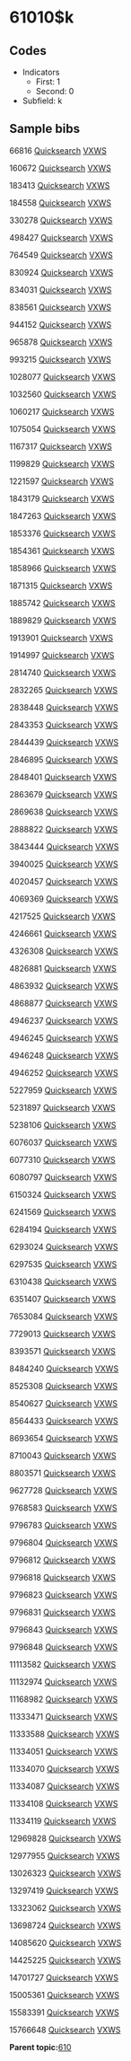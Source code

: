 # 61010$k

## Codes

-   Indicators
    -   First: 1
    -   Second: 0
-   Subfield: k

## Sample bibs

66816 [Quicksearch](https://search.library.yale.edu/catalog/66816) [VXWS](http://prodorbis.library.yale.edu:7014/vxws/GetHoldingsService?bibId=66816)

160672 [Quicksearch](https://search.library.yale.edu/catalog/160672) [VXWS](http://prodorbis.library.yale.edu:7014/vxws/GetHoldingsService?bibId=160672)

183413 [Quicksearch](https://search.library.yale.edu/catalog/183413) [VXWS](http://prodorbis.library.yale.edu:7014/vxws/GetHoldingsService?bibId=183413)

184558 [Quicksearch](https://search.library.yale.edu/catalog/184558) [VXWS](http://prodorbis.library.yale.edu:7014/vxws/GetHoldingsService?bibId=184558)

330278 [Quicksearch](https://search.library.yale.edu/catalog/330278) [VXWS](http://prodorbis.library.yale.edu:7014/vxws/GetHoldingsService?bibId=330278)

498427 [Quicksearch](https://search.library.yale.edu/catalog/498427) [VXWS](http://prodorbis.library.yale.edu:7014/vxws/GetHoldingsService?bibId=498427)

764549 [Quicksearch](https://search.library.yale.edu/catalog/764549) [VXWS](http://prodorbis.library.yale.edu:7014/vxws/GetHoldingsService?bibId=764549)

830924 [Quicksearch](https://search.library.yale.edu/catalog/830924) [VXWS](http://prodorbis.library.yale.edu:7014/vxws/GetHoldingsService?bibId=830924)

834031 [Quicksearch](https://search.library.yale.edu/catalog/834031) [VXWS](http://prodorbis.library.yale.edu:7014/vxws/GetHoldingsService?bibId=834031)

838561 [Quicksearch](https://search.library.yale.edu/catalog/838561) [VXWS](http://prodorbis.library.yale.edu:7014/vxws/GetHoldingsService?bibId=838561)

944152 [Quicksearch](https://search.library.yale.edu/catalog/944152) [VXWS](http://prodorbis.library.yale.edu:7014/vxws/GetHoldingsService?bibId=944152)

965878 [Quicksearch](https://search.library.yale.edu/catalog/965878) [VXWS](http://prodorbis.library.yale.edu:7014/vxws/GetHoldingsService?bibId=965878)

993215 [Quicksearch](https://search.library.yale.edu/catalog/993215) [VXWS](http://prodorbis.library.yale.edu:7014/vxws/GetHoldingsService?bibId=993215)

1028077 [Quicksearch](https://search.library.yale.edu/catalog/1028077) [VXWS](http://prodorbis.library.yale.edu:7014/vxws/GetHoldingsService?bibId=1028077)

1032560 [Quicksearch](https://search.library.yale.edu/catalog/1032560) [VXWS](http://prodorbis.library.yale.edu:7014/vxws/GetHoldingsService?bibId=1032560)

1060217 [Quicksearch](https://search.library.yale.edu/catalog/1060217) [VXWS](http://prodorbis.library.yale.edu:7014/vxws/GetHoldingsService?bibId=1060217)

1075054 [Quicksearch](https://search.library.yale.edu/catalog/1075054) [VXWS](http://prodorbis.library.yale.edu:7014/vxws/GetHoldingsService?bibId=1075054)

1167317 [Quicksearch](https://search.library.yale.edu/catalog/1167317) [VXWS](http://prodorbis.library.yale.edu:7014/vxws/GetHoldingsService?bibId=1167317)

1199829 [Quicksearch](https://search.library.yale.edu/catalog/1199829) [VXWS](http://prodorbis.library.yale.edu:7014/vxws/GetHoldingsService?bibId=1199829)

1221597 [Quicksearch](https://search.library.yale.edu/catalog/1221597) [VXWS](http://prodorbis.library.yale.edu:7014/vxws/GetHoldingsService?bibId=1221597)

1843179 [Quicksearch](https://search.library.yale.edu/catalog/1843179) [VXWS](http://prodorbis.library.yale.edu:7014/vxws/GetHoldingsService?bibId=1843179)

1847263 [Quicksearch](https://search.library.yale.edu/catalog/1847263) [VXWS](http://prodorbis.library.yale.edu:7014/vxws/GetHoldingsService?bibId=1847263)

1853376 [Quicksearch](https://search.library.yale.edu/catalog/1853376) [VXWS](http://prodorbis.library.yale.edu:7014/vxws/GetHoldingsService?bibId=1853376)

1854361 [Quicksearch](https://search.library.yale.edu/catalog/1854361) [VXWS](http://prodorbis.library.yale.edu:7014/vxws/GetHoldingsService?bibId=1854361)

1858966 [Quicksearch](https://search.library.yale.edu/catalog/1858966) [VXWS](http://prodorbis.library.yale.edu:7014/vxws/GetHoldingsService?bibId=1858966)

1871315 [Quicksearch](https://search.library.yale.edu/catalog/1871315) [VXWS](http://prodorbis.library.yale.edu:7014/vxws/GetHoldingsService?bibId=1871315)

1885742 [Quicksearch](https://search.library.yale.edu/catalog/1885742) [VXWS](http://prodorbis.library.yale.edu:7014/vxws/GetHoldingsService?bibId=1885742)

1889829 [Quicksearch](https://search.library.yale.edu/catalog/1889829) [VXWS](http://prodorbis.library.yale.edu:7014/vxws/GetHoldingsService?bibId=1889829)

1913901 [Quicksearch](https://search.library.yale.edu/catalog/1913901) [VXWS](http://prodorbis.library.yale.edu:7014/vxws/GetHoldingsService?bibId=1913901)

1914997 [Quicksearch](https://search.library.yale.edu/catalog/1914997) [VXWS](http://prodorbis.library.yale.edu:7014/vxws/GetHoldingsService?bibId=1914997)

2814740 [Quicksearch](https://search.library.yale.edu/catalog/2814740) [VXWS](http://prodorbis.library.yale.edu:7014/vxws/GetHoldingsService?bibId=2814740)

2832265 [Quicksearch](https://search.library.yale.edu/catalog/2832265) [VXWS](http://prodorbis.library.yale.edu:7014/vxws/GetHoldingsService?bibId=2832265)

2838448 [Quicksearch](https://search.library.yale.edu/catalog/2838448) [VXWS](http://prodorbis.library.yale.edu:7014/vxws/GetHoldingsService?bibId=2838448)

2843353 [Quicksearch](https://search.library.yale.edu/catalog/2843353) [VXWS](http://prodorbis.library.yale.edu:7014/vxws/GetHoldingsService?bibId=2843353)

2844439 [Quicksearch](https://search.library.yale.edu/catalog/2844439) [VXWS](http://prodorbis.library.yale.edu:7014/vxws/GetHoldingsService?bibId=2844439)

2846895 [Quicksearch](https://search.library.yale.edu/catalog/2846895) [VXWS](http://prodorbis.library.yale.edu:7014/vxws/GetHoldingsService?bibId=2846895)

2848401 [Quicksearch](https://search.library.yale.edu/catalog/2848401) [VXWS](http://prodorbis.library.yale.edu:7014/vxws/GetHoldingsService?bibId=2848401)

2863679 [Quicksearch](https://search.library.yale.edu/catalog/2863679) [VXWS](http://prodorbis.library.yale.edu:7014/vxws/GetHoldingsService?bibId=2863679)

2869638 [Quicksearch](https://search.library.yale.edu/catalog/2869638) [VXWS](http://prodorbis.library.yale.edu:7014/vxws/GetHoldingsService?bibId=2869638)

2888822 [Quicksearch](https://search.library.yale.edu/catalog/2888822) [VXWS](http://prodorbis.library.yale.edu:7014/vxws/GetHoldingsService?bibId=2888822)

3843444 [Quicksearch](https://search.library.yale.edu/catalog/3843444) [VXWS](http://prodorbis.library.yale.edu:7014/vxws/GetHoldingsService?bibId=3843444)

3940025 [Quicksearch](https://search.library.yale.edu/catalog/3940025) [VXWS](http://prodorbis.library.yale.edu:7014/vxws/GetHoldingsService?bibId=3940025)

4020457 [Quicksearch](https://search.library.yale.edu/catalog/4020457) [VXWS](http://prodorbis.library.yale.edu:7014/vxws/GetHoldingsService?bibId=4020457)

4069369 [Quicksearch](https://search.library.yale.edu/catalog/4069369) [VXWS](http://prodorbis.library.yale.edu:7014/vxws/GetHoldingsService?bibId=4069369)

4217525 [Quicksearch](https://search.library.yale.edu/catalog/4217525) [VXWS](http://prodorbis.library.yale.edu:7014/vxws/GetHoldingsService?bibId=4217525)

4246661 [Quicksearch](https://search.library.yale.edu/catalog/4246661) [VXWS](http://prodorbis.library.yale.edu:7014/vxws/GetHoldingsService?bibId=4246661)

4326308 [Quicksearch](https://search.library.yale.edu/catalog/4326308) [VXWS](http://prodorbis.library.yale.edu:7014/vxws/GetHoldingsService?bibId=4326308)

4826881 [Quicksearch](https://search.library.yale.edu/catalog/4826881) [VXWS](http://prodorbis.library.yale.edu:7014/vxws/GetHoldingsService?bibId=4826881)

4863932 [Quicksearch](https://search.library.yale.edu/catalog/4863932) [VXWS](http://prodorbis.library.yale.edu:7014/vxws/GetHoldingsService?bibId=4863932)

4868877 [Quicksearch](https://search.library.yale.edu/catalog/4868877) [VXWS](http://prodorbis.library.yale.edu:7014/vxws/GetHoldingsService?bibId=4868877)

4946237 [Quicksearch](https://search.library.yale.edu/catalog/4946237) [VXWS](http://prodorbis.library.yale.edu:7014/vxws/GetHoldingsService?bibId=4946237)

4946245 [Quicksearch](https://search.library.yale.edu/catalog/4946245) [VXWS](http://prodorbis.library.yale.edu:7014/vxws/GetHoldingsService?bibId=4946245)

4946248 [Quicksearch](https://search.library.yale.edu/catalog/4946248) [VXWS](http://prodorbis.library.yale.edu:7014/vxws/GetHoldingsService?bibId=4946248)

4946252 [Quicksearch](https://search.library.yale.edu/catalog/4946252) [VXWS](http://prodorbis.library.yale.edu:7014/vxws/GetHoldingsService?bibId=4946252)

5227959 [Quicksearch](https://search.library.yale.edu/catalog/5227959) [VXWS](http://prodorbis.library.yale.edu:7014/vxws/GetHoldingsService?bibId=5227959)

5231897 [Quicksearch](https://search.library.yale.edu/catalog/5231897) [VXWS](http://prodorbis.library.yale.edu:7014/vxws/GetHoldingsService?bibId=5231897)

5238106 [Quicksearch](https://search.library.yale.edu/catalog/5238106) [VXWS](http://prodorbis.library.yale.edu:7014/vxws/GetHoldingsService?bibId=5238106)

6076037 [Quicksearch](https://search.library.yale.edu/catalog/6076037) [VXWS](http://prodorbis.library.yale.edu:7014/vxws/GetHoldingsService?bibId=6076037)

6077310 [Quicksearch](https://search.library.yale.edu/catalog/6077310) [VXWS](http://prodorbis.library.yale.edu:7014/vxws/GetHoldingsService?bibId=6077310)

6080797 [Quicksearch](https://search.library.yale.edu/catalog/6080797) [VXWS](http://prodorbis.library.yale.edu:7014/vxws/GetHoldingsService?bibId=6080797)

6150324 [Quicksearch](https://search.library.yale.edu/catalog/6150324) [VXWS](http://prodorbis.library.yale.edu:7014/vxws/GetHoldingsService?bibId=6150324)

6241569 [Quicksearch](https://search.library.yale.edu/catalog/6241569) [VXWS](http://prodorbis.library.yale.edu:7014/vxws/GetHoldingsService?bibId=6241569)

6284194 [Quicksearch](https://search.library.yale.edu/catalog/6284194) [VXWS](http://prodorbis.library.yale.edu:7014/vxws/GetHoldingsService?bibId=6284194)

6293024 [Quicksearch](https://search.library.yale.edu/catalog/6293024) [VXWS](http://prodorbis.library.yale.edu:7014/vxws/GetHoldingsService?bibId=6293024)

6297535 [Quicksearch](https://search.library.yale.edu/catalog/6297535) [VXWS](http://prodorbis.library.yale.edu:7014/vxws/GetHoldingsService?bibId=6297535)

6310438 [Quicksearch](https://search.library.yale.edu/catalog/6310438) [VXWS](http://prodorbis.library.yale.edu:7014/vxws/GetHoldingsService?bibId=6310438)

6351407 [Quicksearch](https://search.library.yale.edu/catalog/6351407) [VXWS](http://prodorbis.library.yale.edu:7014/vxws/GetHoldingsService?bibId=6351407)

7653084 [Quicksearch](https://search.library.yale.edu/catalog/7653084) [VXWS](http://prodorbis.library.yale.edu:7014/vxws/GetHoldingsService?bibId=7653084)

7729013 [Quicksearch](https://search.library.yale.edu/catalog/7729013) [VXWS](http://prodorbis.library.yale.edu:7014/vxws/GetHoldingsService?bibId=7729013)

8393571 [Quicksearch](https://search.library.yale.edu/catalog/8393571) [VXWS](http://prodorbis.library.yale.edu:7014/vxws/GetHoldingsService?bibId=8393571)

8484240 [Quicksearch](https://search.library.yale.edu/catalog/8484240) [VXWS](http://prodorbis.library.yale.edu:7014/vxws/GetHoldingsService?bibId=8484240)

8525308 [Quicksearch](https://search.library.yale.edu/catalog/8525308) [VXWS](http://prodorbis.library.yale.edu:7014/vxws/GetHoldingsService?bibId=8525308)

8540627 [Quicksearch](https://search.library.yale.edu/catalog/8540627) [VXWS](http://prodorbis.library.yale.edu:7014/vxws/GetHoldingsService?bibId=8540627)

8564433 [Quicksearch](https://search.library.yale.edu/catalog/8564433) [VXWS](http://prodorbis.library.yale.edu:7014/vxws/GetHoldingsService?bibId=8564433)

8693654 [Quicksearch](https://search.library.yale.edu/catalog/8693654) [VXWS](http://prodorbis.library.yale.edu:7014/vxws/GetHoldingsService?bibId=8693654)

8710043 [Quicksearch](https://search.library.yale.edu/catalog/8710043) [VXWS](http://prodorbis.library.yale.edu:7014/vxws/GetHoldingsService?bibId=8710043)

8803571 [Quicksearch](https://search.library.yale.edu/catalog/8803571) [VXWS](http://prodorbis.library.yale.edu:7014/vxws/GetHoldingsService?bibId=8803571)

9627728 [Quicksearch](https://search.library.yale.edu/catalog/9627728) [VXWS](http://prodorbis.library.yale.edu:7014/vxws/GetHoldingsService?bibId=9627728)

9768583 [Quicksearch](https://search.library.yale.edu/catalog/9768583) [VXWS](http://prodorbis.library.yale.edu:7014/vxws/GetHoldingsService?bibId=9768583)

9796783 [Quicksearch](https://search.library.yale.edu/catalog/9796783) [VXWS](http://prodorbis.library.yale.edu:7014/vxws/GetHoldingsService?bibId=9796783)

9796804 [Quicksearch](https://search.library.yale.edu/catalog/9796804) [VXWS](http://prodorbis.library.yale.edu:7014/vxws/GetHoldingsService?bibId=9796804)

9796812 [Quicksearch](https://search.library.yale.edu/catalog/9796812) [VXWS](http://prodorbis.library.yale.edu:7014/vxws/GetHoldingsService?bibId=9796812)

9796818 [Quicksearch](https://search.library.yale.edu/catalog/9796818) [VXWS](http://prodorbis.library.yale.edu:7014/vxws/GetHoldingsService?bibId=9796818)

9796823 [Quicksearch](https://search.library.yale.edu/catalog/9796823) [VXWS](http://prodorbis.library.yale.edu:7014/vxws/GetHoldingsService?bibId=9796823)

9796831 [Quicksearch](https://search.library.yale.edu/catalog/9796831) [VXWS](http://prodorbis.library.yale.edu:7014/vxws/GetHoldingsService?bibId=9796831)

9796843 [Quicksearch](https://search.library.yale.edu/catalog/9796843) [VXWS](http://prodorbis.library.yale.edu:7014/vxws/GetHoldingsService?bibId=9796843)

9796848 [Quicksearch](https://search.library.yale.edu/catalog/9796848) [VXWS](http://prodorbis.library.yale.edu:7014/vxws/GetHoldingsService?bibId=9796848)

11113582 [Quicksearch](https://search.library.yale.edu/catalog/11113582) [VXWS](http://prodorbis.library.yale.edu:7014/vxws/GetHoldingsService?bibId=11113582)

11132974 [Quicksearch](https://search.library.yale.edu/catalog/11132974) [VXWS](http://prodorbis.library.yale.edu:7014/vxws/GetHoldingsService?bibId=11132974)

11168982 [Quicksearch](https://search.library.yale.edu/catalog/11168982) [VXWS](http://prodorbis.library.yale.edu:7014/vxws/GetHoldingsService?bibId=11168982)

11333471 [Quicksearch](https://search.library.yale.edu/catalog/11333471) [VXWS](http://prodorbis.library.yale.edu:7014/vxws/GetHoldingsService?bibId=11333471)

11333588 [Quicksearch](https://search.library.yale.edu/catalog/11333588) [VXWS](http://prodorbis.library.yale.edu:7014/vxws/GetHoldingsService?bibId=11333588)

11334051 [Quicksearch](https://search.library.yale.edu/catalog/11334051) [VXWS](http://prodorbis.library.yale.edu:7014/vxws/GetHoldingsService?bibId=11334051)

11334070 [Quicksearch](https://search.library.yale.edu/catalog/11334070) [VXWS](http://prodorbis.library.yale.edu:7014/vxws/GetHoldingsService?bibId=11334070)

11334087 [Quicksearch](https://search.library.yale.edu/catalog/11334087) [VXWS](http://prodorbis.library.yale.edu:7014/vxws/GetHoldingsService?bibId=11334087)

11334108 [Quicksearch](https://search.library.yale.edu/catalog/11334108) [VXWS](http://prodorbis.library.yale.edu:7014/vxws/GetHoldingsService?bibId=11334108)

11334119 [Quicksearch](https://search.library.yale.edu/catalog/11334119) [VXWS](http://prodorbis.library.yale.edu:7014/vxws/GetHoldingsService?bibId=11334119)

12969828 [Quicksearch](https://search.library.yale.edu/catalog/12969828) [VXWS](http://prodorbis.library.yale.edu:7014/vxws/GetHoldingsService?bibId=12969828)

12977955 [Quicksearch](https://search.library.yale.edu/catalog/12977955) [VXWS](http://prodorbis.library.yale.edu:7014/vxws/GetHoldingsService?bibId=12977955)

13026323 [Quicksearch](https://search.library.yale.edu/catalog/13026323) [VXWS](http://prodorbis.library.yale.edu:7014/vxws/GetHoldingsService?bibId=13026323)

13297419 [Quicksearch](https://search.library.yale.edu/catalog/13297419) [VXWS](http://prodorbis.library.yale.edu:7014/vxws/GetHoldingsService?bibId=13297419)

13323062 [Quicksearch](https://search.library.yale.edu/catalog/13323062) [VXWS](http://prodorbis.library.yale.edu:7014/vxws/GetHoldingsService?bibId=13323062)

13698724 [Quicksearch](https://search.library.yale.edu/catalog/13698724) [VXWS](http://prodorbis.library.yale.edu:7014/vxws/GetHoldingsService?bibId=13698724)

14085620 [Quicksearch](https://search.library.yale.edu/catalog/14085620) [VXWS](http://prodorbis.library.yale.edu:7014/vxws/GetHoldingsService?bibId=14085620)

14425225 [Quicksearch](https://search.library.yale.edu/catalog/14425225) [VXWS](http://prodorbis.library.yale.edu:7014/vxws/GetHoldingsService?bibId=14425225)

14701727 [Quicksearch](https://search.library.yale.edu/catalog/14701727) [VXWS](http://prodorbis.library.yale.edu:7014/vxws/GetHoldingsService?bibId=14701727)

15005361 [Quicksearch](https://search.library.yale.edu/catalog/15005361) [VXWS](http://prodorbis.library.yale.edu:7014/vxws/GetHoldingsService?bibId=15005361)

15583391 [Quicksearch](https://search.library.yale.edu/catalog/15583391) [VXWS](http://prodorbis.library.yale.edu:7014/vxws/GetHoldingsService?bibId=15583391)

15766648 [Quicksearch](https://search.library.yale.edu/catalog/15766648) [VXWS](http://prodorbis.library.yale.edu:7014/vxws/GetHoldingsService?bibId=15766648)

**Parent topic:**[610](../../tags/610/610.md)


